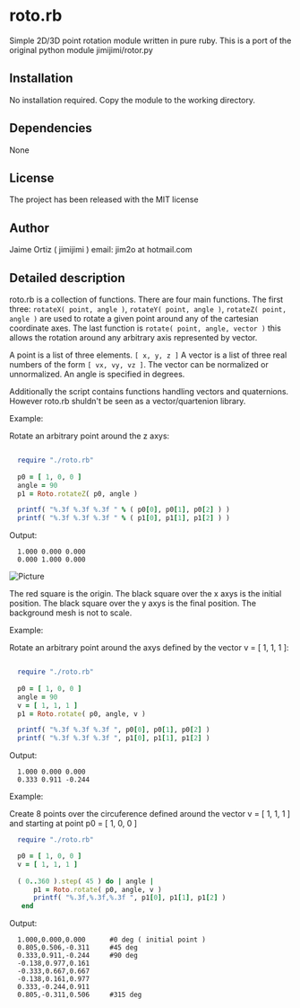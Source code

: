 roto.rb
========

Simple 2D/3D point rotation module written in pure ruby. 
This is a port of the original python module jimijimi/rotor.py 

Installation
------------

No installation required. Copy the module to the working directory.

Dependencies
------------

None

License
-------

The project has been released with the MIT license

Author
------

Jaime Ortiz ( jimijimi ) email: jim2o at hotmail.com

Detailed description
--------------------

roto.rb is a collection of functions. There are four main functions. The first three: ```rotateX( point, angle )```, ```rotateY( point, angle )```, ```rotateZ( point, angle )``` are used to rotate a given point around any of the cartesian coordinate axes. The last function is ```rotate( point, angle, vector )``` this allows the rotation around any arbitrary axis represented by vector.

A point is a list of three elements. ```[ x, y, z ]```
A vector is a list of three real numbers of the form ```[ vx, vy, vz ]```. The vector can be normalized or unnormalized.
An angle is specified in degrees.

Additionally the script contains functions handling vectors and quaternions. However roto.rb shuldn't be seen as a vector/quartenion library. 

Example: 

Rotate an arbitrary point around the z axys:
```Ruby

  require "./roto.rb"
  
  p0 = [ 1, 0, 0 ]
  angle = 90
  p1 = Roto.rotateZ( p0, angle )

  printf( "%.3f %.3f %.3f " % ( p0[0], p0[1], p0[2] ) )
  printf( "%.3f %.3f %.3f " % ( p1[0], p1[1], p1[2] ) )
```

Output:
```
  1.000 0.000 0.000
  0.000 1.000 0.000
```

![Picture](https://raw.github.com/jimijimi/rotorb/master/images/001_rotateZ.jpg)

The red square is the origin. The black square over the x axys is the initial position. The black square over the y axys is the final position. The background mesh is not to scale.

Example: 

Rotate an arbitrary point around the axys defined by the vector v = [ 1, 1, 1 ]:

```Ruby

  require "./roto.rb"
  
  p0 = [ 1, 0, 0 ]
  angle = 90
  v = [ 1, 1, 1 ]
  p1 = Roto.rotate( p0, angle, v )

  printf( "%.3f %.3f %.3f ", p0[0], p0[1], p0[2] )
  printf( "%.3f %.3f %.3f ", p1[0], p1[1], p1[2] )
```

Output:
```
  1.000 0.000 0.000
  0.333 0.911 -0.244
```
Example: 

Create 8 points over the circuference defined around the vector v = [ 1, 1, 1 ] and starting at point p0 = [ 1, 0, 0 ]

```Ruby
  require "./roto.rb"

  p0 = [ 1, 0, 0 ]
  v = [ 1, 1, 1 ]
  
  ( 0..360 ).step( 45 ) do | angle |
	  p1 = Roto.rotate( p0, angle, v )
	  printf( "%.3f,%.3f,%.3f ", p1[0], p1[1], p1[2] )
   end
```

Output:
```
  1.000,0.000,0.000      #0 deg ( initial point )
  0.805,0.506,-0.311     #45 deg
  0.333,0.911,-0.244     #90 deg
  -0.138,0.977,0.161
  -0.333,0.667,0.667
  -0.138,0.161,0.977
  0.333,-0.244,0.911
  0.805,-0.311,0.506     #315 deg
```


